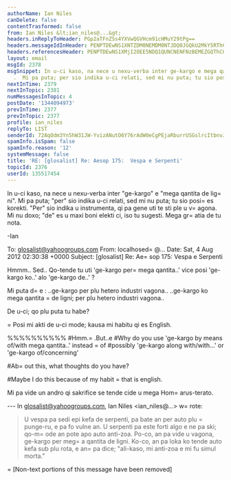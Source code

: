 ```yaml
---
authorName: Ian Niles
canDelete: false
contentTrasformed: false
from: Ian Niles &lt;ian_niles@...&gt;
headers.inReplyToHeader: PGp2aTFnZSs4YXVwQGVHcm91cHMuY29tPg==
headers.messageIdInHeader: PENPTDEwNS1XNTZDM0NEMDM0NTJDQ0JGQkU2MkY5RThCQzkwQHBoeC5nYmw+
headers.referencesHeader: PENPTDEwNS1XMjI2OEE5NDQ1QUNCNENFNzBEMEZGQThCQ0EwQHBoeC5nYmw+LDxqdmkxZ2UrOGF1cEBlR3JvdXBzLmNvbT4=
layout: email
msgId: 2378
msgSnippet: In u-ci kaso, na nece u nexu-verba inter ge-kargo e mega qantita de ligni
  .  Mi pa puta; per sio indika u-ci relati, sed mi nu puta; tu sio posi es
nextInTime: 2379
nextInTopic: 2381
numMessagesInTopic: 4
postDate: '1344094973'
prevInTime: 2377
prevInTopic: 2377
profile: ian_niles
replyTo: LIST
senderId: 72AqOdm3Yn5hW31JW-YvizANutO6Y76rAdW0eCgPEjaRburrUSGslrcItbnvJNCF5jS3vWXg5-Tfc5s8n9oRhZhG-JB4iGjt
spamInfo.isSpam: false
spamInfo.reason: '12'
systemMessage: false
title: 'RE: [glosalist] Re: Aesop 175:  Vespa e Serpenti'
topicId: 2376
userId: 135517454
---
```



In u-ci kaso, na nece u nexu-verba inter "ge-kargo" e "mega qantita de lig=
ni".  Mi pa puta; "per" sio indika u-ci relati, sed mi nu puta; tu sio posi=
 es korekti.  "Per" sio indika u instrumenta, qi pa gene uti te sti ple u v=
agona.  Mi nu doxo; "de" es u maxi boni elekti ci, iso tu sugesti.  Mega gr=
atia de tu nota.
 
-Ian
 



To: glosalist@yahoogroups.com
From: localhosed=
@...
Date: Sat, 4 Aug 2012 02:30:38 +0000
Subject: [glosalist] Re: Ae=
sop 175: Vespa e Serpenti

  



Hmmm.. Sed..
Qo-tende tu uti 'ge-kargo per=
 mega qantita..' vice posi 'ge-kargo ko..' alo 'ge-kargo de..' ?

Mi puta d=
e :
..ge-kargo per plu hetero industri vagona..
..ge-kargo ko mega qantita =
de ligni; per plu hetero industri vagona..

De u-ci; qo plu puta tu habe?

=
Posi mi akti de u-ci mode; kausa mi habitu qi es English.

%%%%%%%%%%
#Hmm.=
.But..e
#Why do you use 'ge-kargo by means of/with mega qantita..' instead =
of #possibly 'ge-kargo along with/with...' or 'ge-kargo of/concerning'

#Ab=
out this, what thoughts do you have?

#Maybe I do this because of my habit =
that is english.

Mi pa vide un andro qi sakrifice se tende cide u mega Hom=
arus-terato.

--- In glosalist@yahoogroups.com, Ian Niles <ian_niles@...> w=
rote:
>
> 
> U vespa pa sedi epi kefa de serpenti, pa bate an per auto plu =
punge-ru, e pa fo vulne an. U serpenti pa este forti algo e ne pa ski; qo-m=
ode an pote apo auto anti-zoa. Po-co, an pa vide u vagona, ge-kargo per meg=
a qantita de ligni. Ko-co, an pa loka ko tende auto kefa sub plu rota, e an=
 pa dice; "ali-kaso, mi anti-zoa e mi fu simul morta."
>




 		 	   		  

=
[Non-text portions of this message have been removed]


